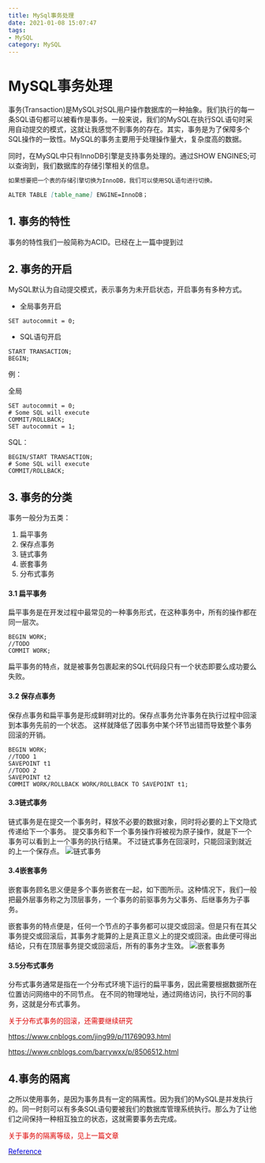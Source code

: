 ```yaml
---
title: MySql事务处理
date: 2021-01-08 15:07:47
tags:
- MySQL
category: MySQL
---
```

# MySQL事务处理
事务(Transaction)是MySQL对SQL用户操作数据库的一种抽象。我们执行的每一条SQL语句都可以被看作是事务。一般来说，我们的MySQL在执行SQL语句时采用自动提交的模式，这就让我感觉不到事务的存在。其实，事务是为了保障多个SQL操作的一致性。MySQL的事务主要用于处理操作量大，复杂度高的数据。

同时，在MySQL中只有InnoDB引擎是支持事务处理的。通过SHOW ENGINES;可以查询到，我们数据库的存储引擎相关的信息。

```markdown
如果想要把一个表的存储引擎切换为InnoDB，我们可以使用SQL语句进行切换。

ALTER TABLE [table_name] ENGINE=InnoDB；
```

## 1. 事务的特性
事务的特性我们一般简称为ACID。已经在上一篇中提到过

## 2. 事务的开启
MySQL默认为自动提交模式，表示事务为未开启状态，开启事务有多种方式。

+ 全局事务开启
``` mysql
SET autocommit = 0;
```
+ SQL语句开启
``` mysql
START TRANSACTION;
BEGIN;
```
例：

全局
``` mysql
SET autocommit = 0;
# Some SQL will execute
COMMIT/ROLLBACK;
SET autocommit = 1;
```

SQL：
``` mysql
BEGIN/START TRANSACTION;
# Some SQL will execute
COMMIT/ROLLBACK;
```

## 3. 事务的分类 

事务一般分为五类：

1. 扁平事务
2. 保存点事务
3. 链式事务
4. 嵌套事务
5. 分布式事务

#### 3.1 扁平事务
扁平事务是在开发过程中最常见的一种事务形式，在这种事务中，所有的操作都在同一层次。
```
BEGIN WORK;
//TODO
COMMIT WORK;
```
扁平事务的特点，就是被事务包裹起来的SQL代码段只有一个状态即要么成功要么失败。
#### 3.2 保存点事务
保存点事务和扁平事务是形成鲜明对比的。保存点事务允许事务在执行过程中回滚到本事务先前的一个状态。
这样就降低了因事务中某个环节出错而导致整个事务回滚的开销。
```
BEGIN WORK;
//TODO 1
SAVEPOINT t1
//TODO 2
SAVEPOINT t2
COMMIT WORK/ROLLBACK WORK/ROLLBACK TO SAVEPOINT t1;
```
#### 3.3链式事务
链式事务是在提交一个事务时，释放不必要的数据对象，同时将必要的上下文隐式传递给下一个事务。
提交事务和下一个事务操作将被视为原子操作，就是下一个事务可以看到上一个事务的执行结果。
不过链式事务在回滚时，只能回滚到就近的上一个保存点。
![链式事务](http://m.qpic.cn/psc?/V51lIF8R3HS9sa4GVlzK1thDGf39F65U/ruAMsa53pVQWN7FLK88i5rj9TxzNzoNEMKztzgZEflWZpJGf4N5TFhFMKdTm4Pa76pHvSNGqLyzKjWq17ksWGpyG4PIqAVQL8mibbYuPtBo!/b&bo=CQN4AQAAAAADB1E!&rf=viewer_4 "链式事务")


#### 3.4嵌套事务

嵌套事务顾名思义便是多个事务嵌套在一起，如下图所示。这种情况下，我们一般把最外层事务称之为顶层事务，一个事务的前驱事务为父事务、后继事务为子事务。

嵌套事务的特点便是，任何一个节点的子事务都可以提交或回滚。但是只有在其父事务提交或回滚后，其事务才能算的上是真正意义上的提交或回滚。由此便可得出结论，只有在顶层事务提交或回滚后，所有的事务才生效。
![嵌套事务](http://a1.qpic.cn/psc?/V51lIF8R3HS9sa4GVlzK1thDGf39F65U/ruAMsa53pVQWN7FLK88i5krnoQNs1ND7YDnJI*fA0BCozaq56OD7rCLTeo9P*AJARCNJNOsXIAwCFhY*SPv6qAAEwt9X2BhuLf.4us91CAc!/c&ek=1&kp=1&pt=0&bo=twL4AQAAAAADF34!&tl=1&vuin=2581170206&tm=1610089200&sce=60-2-2&rf=newphoto&t=5 "嵌套事务") 

#### 3.5分布式事务

分布式事务通常是指在一个分布式环境下运行的扁平事务，因此需要根据数据所在位置访问网络中的不同节点。
在不同的物理地址，通过网络访问，执行不同的事务，这就是分布式事务。


<font color="#dd0000">关于分布式事务的回滚，还需要继续研究</font>

https://www.cnblogs.com/jing99/p/11769093.html

https://www.cnblogs.com/barrywxx/p/8506512.html

## 4.事务的隔离
之所以使用事务，是因为事务具有一定的隔离性。因为我们的MySQL是并发执行的。同一时刻可以有多条SQL语句要被我们的数据库管理系统执行。那么为了让他们之间保持一种相互独立的状态，这就需要事务去完成。

<font color="#dd0000">关于事务的隔离等级，见上一篇文章</font>


[<font color="0000dd">Reference</font>](https://blog.csdn.net/qq_39530754/article/details/82701753)





